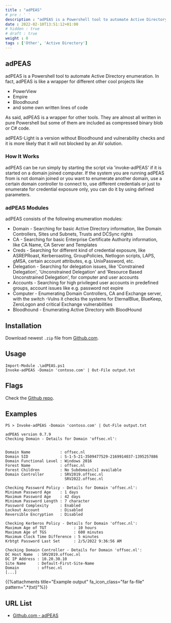 ```yaml
---
title : "adPEAS"
# pre : ' '
description : "adPEAS is a Powershell tool to automate Active Directory enumeration."
date : 2022-02-10T13:51:12+01:00
# hidden : true
# draft : true
weight : 0
tags : ['Other', 'Active Directory']
---
```


## adPEAS

adPEAS is a Powershell tool to automate Active Directory enumeration. In fact, adPEAS is like a wrapper for different other cool projects like

- PowerView
- Empire
- Bloodhound
- and some own written lines of code

As said, adPEAS is a wrapper for other tools. They are almost all written in pure Powershell but some of them are included as compressed binary blob or C# code.

adPEAS-Light is a version without Bloodhound and vulnerability checks and it is more likely that it will not blocked by an AV solution.

### How It Works

adPEAS can be run simply by starting the script via 'invoke-adPEAS' if it is started on a domain joined computer. If the system you are running adPEAS from is not domain joined or you want to enumerate another domain, use a certain domain controller to connect to, use different credentials or just to enumerate for credential exposure only, you can do it by using defined parameters.

### adPEAS Modules

adPEAS consists of the following enumeration modules:

- Domain - Searching for basic Active Directory information, like Domain Controllers, Sites und Subnets, Trusts and DCSync rights
- CA - Searching for basic Enterprise Certificate Authority information, like CA Name, CA Server and Templates
- Creds - Searching for different kind of credential exposure, like ASREPRoast, Kerberoasting, GroupPolicies, Netlogon scripts, LAPS, gMSA, certain account attributes, e.g. UnixPassword, etc.
- Delegation - Searching for delegation issues, like 'Constrained Delegation', 'Unconstrained Delegation' and 'Resource Based Unconstrained Delegation', for computer and user accounts
- Accounts - Searching for high privileged user accounts in predefined groups, account issues like e.g. password not expire
- Computer - Enumerating Domain Controllers, CA and Exchange server, with the switch -Vulns it checks the systems for EternalBlue, BlueKeep, ZeroLogon and critical Exchange vulnerabilities
- Bloodhound - Enumerating Active Directory with BloodHound

## Installation

Download newest `.zip` file from [Github.com](https://github.com/61106960/adPEAS/archive/refs/heads/main.zip).

## Usage

```plain
Import-Module .\adPEAS.ps1
Invoke-adPEAS -Domain 'contoso.com' | Out-File output.txt
```

## Flags

Check the [Github repo](https://github.com/61106960/adPEAS).

## Examples

```plain
PS > Invoke-adPEAS -Domain 'contoso.com' | Out-File output.txt

adPEAS version 0.7.9
Checking Domain - Details for Domain 'offsec.nl':


Domain Name             : offsec.nl
Domain SID              : S-1-5-21-3509477529-2169914037-1395257886
Domain Functional Level : Windows 2016
Forest Name             : offsec.nl
Forest Children         : No Subdomain[s] available
Domain Controller       : SRV2019.offsec.nl
                          SRV2022.offsec.nl

Checking Password Policy - Details for Domain 'offsec.nl':
Minimum Password Age    : 1 days
Maximum Password Age    : 42 days
Minimum Password Length : 7 character
Password Complexity     : Enabled
Lockout Account         : Disabled
Reversible Encryption   : Disabled

Checking Kerberos Policy - Details for Domain 'offsec.nl':
Maximum Age of TGT            : 10 hours
Maximum Age of TGS            : 600 minutes
Maximum Clock Time Difference : 5 minutes
Krbtgt Password Last Set      : 2/5/2022 9:36:56 AM

Checking Domain Controller - Details for Domain 'offsec.nl':
DC Host Name  : SRV2019.offsec.nl
DC IP Address : 10.20.30.10
Site Name     : Default-First-Site-Name
Domain        : offsec.nl
[...]
```

{{%attachments title="Example output" fa_icon_class="far fa-file" pattern=".*(txt)"%}}

## URL List

- [Github.com - adPEAS](https://github.com/61106960/adPEAS)
